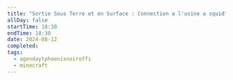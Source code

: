 ```yaml
---
title: "Sortie Sous Terre et en Surface : Connection a l'usine a squid"
allDay: false
startTime: 18:30
endTime: 18:30
date: 2024-08-12
completed: 
tags:
  - agendaytphoenixnoiroffi
  - minecraft
---
```


